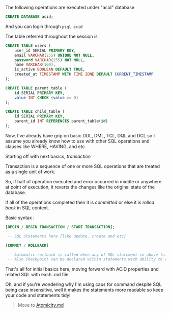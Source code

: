 The following operations are executed under "acid" database

```sql
CREATE DATABASE acid;
```

And you can login through `psql acid`

The table referred throughout the session is 

```sql
CREATE TABLE users (
    user_id SERIAL PRIMARY KEY,
    email VARCHAR(255) UNIQUE NOT NULL,
    password VARCHAR(255) NOT NULL, 
    name VARCHAR(100),
    is_active BOOLEAN DEFAULT TRUE,
    created_at TIMESTAMP WITH TIME ZONE DEFAULT CURRENT_TIMESTAMP
);
```

```sql
CREATE TABLE parent_table (
    id SERIAL PRIMARY KEY,
    value INT CHECK (value >= 0) 
);
```

```sql
CREATE TABLE child_table (
    id SERIAL PRIMARY KEY,
    parent_id INT REFERENCES parent_table(id)
);
```

Now, I've already have grip on basic DDL, DML, TCL, DQL and DCL so I assume you already know how to use with other SQL operations and clauses like WHERE, HAVING, and etc

Starting off with next basics, *transaction*

Transaction is a sequence of one or more SQL operations that are treated as a single unit of work.

So, if half of operation executed and error occurred in middle or anywhere at point of execution, it reverts the changes like the original state of the database.

If all of the operations completed then it is *committed* or else it is *rolled back* in SQL context.

Basic syntax : 
```sql	
[BEGIN / BEGIN TRANSACTION / START TRANSACTION];

 -- SQL Statements here [like update, create and etc]

[COMMIT / ROLLBACK] 

 -- Automatic rollback is called when any of SQL statement in above fails. 
 -- Also Checkpoint can be declared within statements with ability to rollback onto given checkpoint.
```
That's all for initial basics here, moving forward with ACID properties and related SQL with each .md file

Oh, and if you're wondering why I'm using caps for command despite SQL being case insensitive, well it makes the statements more readable so keep your code and statements tidy!

> Move to [Atomicity.md](./Atomicity.md)
